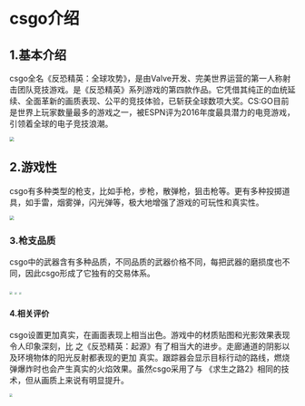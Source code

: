 # csgo介绍

## 1.基本介绍

csgo全名《反恐精英：全球攻势》，是由Valve开发、完美世界运营的第一人称射击团队竞技游戏。是《反恐精英》系列游戏的第四款作品。它凭借其纯正的血统延续、全面革新的画质表现、公平的竞技体验，已斩获全球数项大奖。CS:GO目前是世界上玩家数量最多的游戏之一，被ESPN评为2016年度最具潜力的电竞游戏，引领着全球的电子竞技浪潮。



<img src="C:\Users\万子豪\Pictures\Screenshots\QQ截图20221220103242.png" style="zoom: 50%;" />

## 2.游戏性

csgo有多种类型的枪支，比如手枪，步枪，散弹枪，狙击枪等。更有多种投掷道具，如手雷，烟雾弹，闪光弹等，极大地增强了游戏的可玩性和真实性。

<img src="C:\Users\万子豪\Pictures\Screenshots\QQ截图20221220104055.png" style="zoom:50%;" />

### 3.枪支品质

csgo中的武器含有多种品质，不同品质的武器价格不同，每把武器的磨损度也不同，因此csgo形成了它独有的交易体系。

<img src="C:\Users\万子豪\Pictures\Screenshots\QQ截图20221220104549.png" style="zoom:33%;" />

<img src="C:\Users\万子豪\Pictures\Screenshots\QQ截图20221220104558.png" style="zoom:25%;" />

<img src="C:\Users\万子豪\Pictures\Screenshots\QQ截图20221220104634.png" style="zoom:25%;" />

#### 4.相关评价

csgo设置更加真实，在画面表现上相当出色。游戏中的材质贴图和光影效果表现令人印象深刻，比 之《反恐精英：起源》有了相当大的进步。走廊通道的阴影以及环境物体的阳光反射都表现的更加 真实。跟踪器会显示目标行动的路线，燃烧弹爆炸时也会产生真实的火焰效果。虽然csgo采用了与 《求生之路2》相同的技术，但从画质上来说有明显提升。

<img src="C:\Users\万子豪\Pictures\Screenshots\QQ截图20221220105116.png" style="zoom:33%;" />

